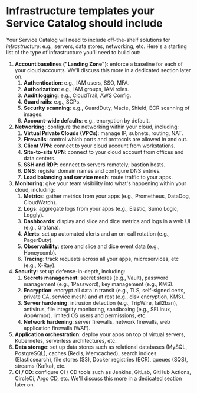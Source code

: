 # Infrastructure templates your Service Catalog should include

Your Service Catalog will need to include off-the-shelf solutions for _infrastructure_: e.g., servers, data stores,
networking, etc. Here's a starting list of the type of infrastructure you'll need to build out:

1. **Account baselines ("Landing Zone")**: enforce a baseline for each of your cloud accounts.  We'll discuss this more in a dedicated section later on.
   1. **Authentication**: e.g., IAM users, SSO, MFA.
   2. **Authorization**: e.g., IAM groups, IAM roles.
   3. **Audit logging**: e.g., CloudTrail, AWS Config.
   4. **Guard rails**: e.g., SCPs.
   5. **Security scanning**: e.g., GuardDuty, Macie, Shield, ECR scanning of images.
   6. **Account-wide defaults**: e.g., encryption by default.
2. **Networking**: configure the networking within your cloud, including:
   1. **Virtual Private Clouds (VPCs)**: manage IP, subnets, routing, NAT.
   2. **Firewalls**: control which ports and protocols are allowed in and out.
   3. **Client VPN**: connect to your cloud account from workstations.
   4. **Site-to-site VPN**: connect to your cloud account from offices and data centers.
   5. **SSH and RDP**: connect to servers remotely; bastion hosts.
   6. **DNS**: register domain names and configure DNS entries.
   7. **Load balancing and service mesh**: route traffic to your apps.
3. **Monitoring**: give your team visibility into what's happening within your cloud, including:
   1. **Metrics**: gather metrics from your apps (e.g., Prometheus, DataDog, CloudWatch).
   2. **Logs**: aggregate logs from your apps (e.g., Elastic, Sumo Logic, Loggly).
   3. **Dashboards**: display and slice and dice metrics and logs in a web UI (e.g., Grafana).
   4. **Alerts**: set up automated alerts and an on-call rotation (e.g., PagerDuty).
   5. **Observability**: store and slice and dice event data (e.g., Honeycomb).
   6. **Tracing**: track requests across all your apps, microservices, etc (e.g., X-Ray).
4. **Security**: set up defense-in-depth, including:
   1. **Secrets management**: secret stores (e.g., Vault), password management (e.g., 1Password), key management (e.g., KMS).
   2. **Encryption**: encrypt all data in transit (e.g., TLS, self-signed certs, private CA, service mesh) and at rest (e.g., disk encryption, KMS).
   3. **Server hardening**: intrusion detection (e.g., TripWire, fail2ban), antivirus, file integrity monitoring, sandboxing (e.g., SELinux, AppArmor), limited OS users and permissions, etc.
   4. **Network hardening**: server firewalls, network firewalls, web application firewalls (WAF).
5. **Application orchestration**: deploy your apps on top of virtual servers, Kubernetes, serverless architectures, etc.
6. **Data storage**: set up data stores such as relational databases (MySQL, PostgreSQL), caches (Redis, Memcached), search indices (Elasticsearch), file stores (S3), Docker registries (ECR), queues (SQS), streams (Kafka), etc.
7. **CI / CD**: configure CI / CD tools such as Jenkins, GitLab, GitHub Actions, CircleCi, Argo CD, etc. We'll discuss this more in a dedicated section later on.
